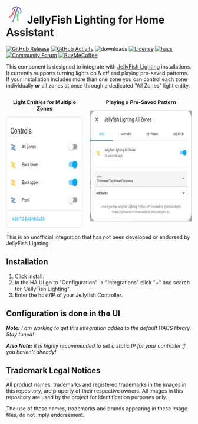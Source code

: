 # <img src="https://raw.githubusercontent.com/bdunn44/hass-jellyfish-lighting/master/.github/images/jellyfish-icon.png" alt="JellyFish Lighting icon" height="50px"> JellyFish Lighting for Home Assistant

[![GitHub Release][releases-badge]][releases]
[![GitHub Activity][commits-badge]][commits]
![downloads][downloads-badge]
[![License][license-badge]](LICENSE)
[![hacs][hacsbadge]][hacs]
[![Community Forum][forum-badge]][forum]
[![BuyMeCoffee][buymecoffee-badge]][buymecoffee]

This component is designed to integrate with [JellyFish Lighting][jellyfish-lighting] installations. It currently supports turning lights on & off and playing pre-saved patterns. If your installation includes more than one zone you can control each zone individually **or** all zones at once through a dedicated "All Zones" light entity.

<div style="display:flex">
    <div style="margin-right:20px">
        <p style="font-weight:bold;text-align:center">Light Entities for Multiple Zones</p>
        <img src="https://raw.githubusercontent.com/bdunn44/hass-jellyfish-lighting/master/.github/images/example_zones.png" alt="Example Zone Entities" height="300px"/>
    </div>
    <div>
        <p style="font-weight:bold;text-align:center">Playing a Pre-Saved Pattern</p>
        <img src="https://raw.githubusercontent.com/bdunn44/hass-jellyfish-lighting/master/.github/images/example_play_pattern.png" alt="Example of Playing a Pre-Saved Pattern" height="300px"/>
    </div>
</div>

This is an unofficial integration that has not been developed or endorsed by JellyFish Lighting.

## Installation

1. Click install.
1. In the HA UI go to "Configuration" -> "Integrations" click "+" and search for "JellyFish Lighting".
1. Enter the host/IP of your Jellyfish Controller.

## Configuration is done in the UI

_**Note:** I am working to get this integration added to the default HACS library. Stay tuned!_

_**Also Note:** it is highly recommended to set a static IP for your controller if you haven't already!_

## Trademark Legal Notices

All product names, trademarks and registered trademarks in the images in this
repository, are property of their respective owners. All images in this
repository are used by the project for identification purposes
only.

The use of these names, trademarks and brands appearing in these image files,
do not imply endorsement.

[jellyfish-lighting]: https://jellyfishlighting.com/
[commits-badge]: https://img.shields.io/github/commit-activity/y/bdunn44/hass-jellyfish-lighting?style=flat-square
[commits]: https://github.com/bdunn44/hass-jellyfish-lighting/commits/master
[releases]: https://github.com/bdunn44/hass-jellyfish-lighting/releases
[downloads-badge]: https://img.shields.io/github/downloads/bdunn44/hass-jellyfish-lighting/total?style=flat-square
[hacs]: https://hacs.xyz/docs/faq/custom_repositories/
[hacsbadge]: https://img.shields.io/badge/HACS-Custom-orange?style=flat-square
[forum-badge]: https://img.shields.io/badge/community-forum-yellow.svg?style=flat-square
[forum]: https://community.home-assistant.io/
[license-badge]: https://img.shields.io/github/license/bdunn44/hass-jellyfish-lighting?style=flat-square
[releases-badge]: https://img.shields.io/github/v/release/bdunn44/hass-jellyfish-lighting?include_prereleases&style=flat-square
[buymecoffee]: https://www.buymeacoffee.com/bdunn44
[buymecoffee-badge]: https://img.shields.io/badge/buy%20me%20a%20coffee-donate-yellow.svg?style=flat-square

[example-zones]: example_zones.png
[example-play-pattern]: example_play_pattern.png
